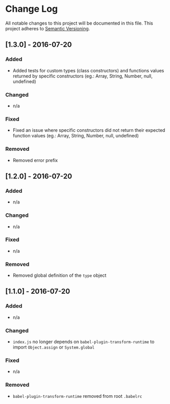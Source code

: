 # Change Log
All notable changes to this project will be documented in this file.
This project adheres to [Semantic Versioning](http://semver.org/).

## [1.3.0] - 2016-07-20
### Added
- Added tests for custom types (class constructors) and functions values returned by specific constructors (eg.: Array, String, Number, null, undefined)

### Changed
- n/a

### Fixed
- Fixed an issue where specific constructors did not return their expected function values (eg.: Array, String, Number, null, undefined)

### Removed
- Removed error prefix

## [1.2.0] - 2016-07-20
### Added
- n/a

### Changed
- n/a

### Fixed
- n/a

### Removed
- Removed global definition of the `type` object

## [1.1.0] - 2016-07-20
### Added
- n/a

### Changed
- `index.js` no longer depends on `babel-plugin-transform-runtime` to import `Object.assign` or `System.global`

### Fixed
- n/a

### Removed
- `babel-plugin-transform-runtime` removed from root `.babelrc`